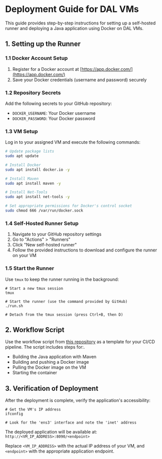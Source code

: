 # Deployment Guide for DAL VMs

This guide provides step-by-step instructions for setting up a self-hosted runner and deploying a Java application using Docker on DAL VMs.

## 1. Setting up the Runner

### 1.1 Docker Account Setup
1. Register for a Docker account at [https://app.docker.com/](https://app.docker.com/)
2. Save your Docker credentials (username and password) securely

### 1.2 Repository Secrets
Add the following secrets to your GitHub repository:
- `DOCKER_USERNAME`: Your Docker username
- `DOCKER_PASSWORD`: Your Docker password

### 1.3 VM Setup
Log in to your assigned VM and execute the following commands:

```bash
# Update package lists
sudo apt update

# Install Docker
sudo apt install docker.io -y

# Install Maven
sudo apt install maven -y

# Install Net-Tools
sudo apt install net-tools -y

# Set appropriate permissions for Docker's control socket
sudo chmod 666 /var/run/docker.sock
```
### 1.4 Self-Hosted Runner Setup

1.  Navigate to your GitHub repository settings
2.  Go to "Actions" > "Runners"
3.  Click "New self-hosted runner"
4.  Follow the provided instructions to download and configure the runner on your VM

### 1.5 Start the Runner

Use  `tmux`  to keep the runner running in the background:
```
# Start a new tmux session
tmux

# Start the runner (use the command provided by GitHub)
./run.sh

# Detach from the tmux session (press Ctrl+B, then D)
```

## 2. Workflow Script

Use the workflow script from  [this repository](https://github.com/mehilshah/Lab-4-CD/blob/main/.github/workflows/maven.yml)  as a template for your CI/CD pipeline. The script includes steps for:.

-   Building the Java application with Maven
-   Building and pushing a Docker image
-   Pulling the Docker image on the VM
-   Starting the container

## 3. Verification of Deployment

After the deployment is complete, verify the application's accessibility:
```
# Get the VM's IP address
ifconfig

# Look for the 'ens3' interface and note the 'inet' address
```
The deployed application will be available at:  
`http://<VM_IP_ADDRESS>:8090/<endpoint>`

Replace  `<VM_IP_ADDRESS>`  with the actual IP address of your VM, and  `<endpoint>`  with the appropriate application endpoint.
